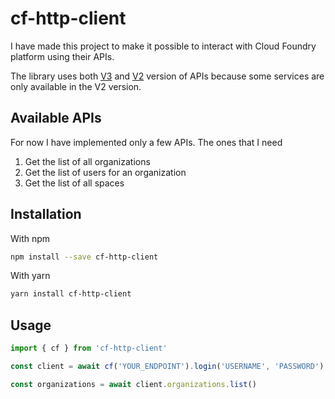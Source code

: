 # cf-http-client

I have made this project to make it possible to interact with Cloud Foundry platform using their APIs.

The library uses both [V3](https://v3-apidocs.cloudfoundry.org/) and [V2](https://apidocs.cloudfoundry.org/15.0.0/) version of APIs because some services are only available in the V2 version.

## Available APIs

For now I have implemented only a few APIs. The ones that I need

1. Get the list of all organizations
2. Get the list of users for an organization
3. Get the list of all spaces

## Installation

With npm

```bash
npm install --save cf-http-client
```

With yarn

```bash
yarn install cf-http-client
```

## Usage

```ts
import { cf } from 'cf-http-client'

const client = await cf('YOUR_ENDPOINT').login('USERNAME', 'PASSWORD')

const organizations = await client.organizations.list()
```
